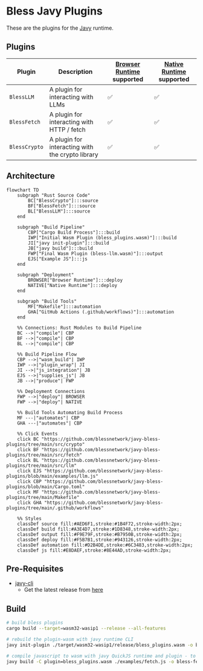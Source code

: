 # Bless Javy Plugins

These are the plugins for the [Javy](https://github.com/blessnetwork/bls-javy) runtime.

## Plugins

| Plugin | Description | [Browser Runtime](https://github.com/blocklessnetwork/b7s-browser) supported | [Native Runtime](https://github.com/blessnetwork/bls-runtime) supported |
|--------|-------------|--------------------------|--------------------------|
| `BlessLLM` | A plugin for interacting with LLMs | ✅ | ✅ |
| `BlessFetch` | A plugin for interacting with HTTP / fetch | ✅ | ✅ |
| `BlessCrypto` | A plugin for interacting with the crypto library | ✅ | ✅ |

## Architecture

```mermaid
flowchart TD
    subgraph "Rust Source Code"
        BC["BlessCrypto"]:::source
        BF["BlessFetch"]:::source
        BL["BlessLLM"]:::source
    end

    subgraph "Build Pipeline"
        CBP["Cargo Build Process"]:::build
        IWP["Initial Wasm Plugin (bless_plugins.wasm)"]:::build
        JI["javy init-plugin"]:::build
        JB["javy build"]:::build
        FWP["Final Wasm Plugin (bless-llm.wasm)"]:::output
        EJS["Example JS"]:::js
    end

    subgraph "Deployment"
        BROWSER["Browser Runtime"]:::deploy
        NATIVE["Native Runtime"]:::deploy
    end

    subgraph "Build Tools"
        MF["Makefile"]:::automation
        GHA["GitHub Actions (.github/workflows)"]:::automation
    end

    %% Connections: Rust Modules to Build Pipeline
    BC -->|"compile"| CBP
    BF -->|"compile"| CBP
    BL -->|"compile"| CBP

    %% Build Pipeline Flow
    CBP -->|"wasm_build"| IWP
    IWP -->|"plugin_wrap"| JI
    JI -->|"js_integration"| JB
    EJS -->|"supplies_js"| JB
    JB -->|"produce"| FWP

    %% Deployment Connections
    FWP -->|"deploy"| BROWSER
    FWP -->|"deploy"| NATIVE

    %% Build Tools Automating Build Process
    MF ---|"automates"| CBP
    GHA ---|"automates"| CBP

    %% Click Events
    click BC "https://github.com/blessnetwork/javy-bless-plugins/tree/main/src/crypto"
    click BF "https://github.com/blessnetwork/javy-bless-plugins/tree/main/src/fetch"
    click BL "https://github.com/blessnetwork/javy-bless-plugins/tree/main/src/llm"
    click EJS "https://github.com/blessnetwork/javy-bless-plugins/blob/main/examples/llm.js"
    click CBP "https://github.com/blessnetwork/javy-bless-plugins/blob/main/Cargo.toml"
    click MF "https://github.com/blessnetwork/javy-bless-plugins/tree/main/Makefile"
    click GHA "https://github.com/blessnetwork/javy-bless-plugins/tree/main/.github/workflows"

    %% Styles
    classDef source fill:#AED6F1,stroke:#1B4F72,stroke-width:2px;
    classDef build fill:#A3E4D7,stroke:#1D8348,stroke-width:2px;
    classDef output fill:#F9E79F,stroke:#B7950B,stroke-width:2px;
    classDef deploy fill:#F5B7B1,stroke:#943126,stroke-width:2px;
    classDef automation fill:#D2B4DE,stroke:#6C3483,stroke-width:2px;
    classDef js fill:#E8DAEF,stroke:#8E44AD,stroke-width:2px;
```

## Pre-Requisites

- [javy-cli](https://github.com/javy-dev/javy-cli)
  - Get the latest release from [here](https://github.com/bytecodealliance/javy/releases)

## Build

```sh
# build bless plugins
cargo build --target=wasm32-wasip1 --release --all-features

# rebuild the plugin-wasm with javy runtime CLI
javy init-plugin ./target/wasm32-wasip1/release/bless_plugins.wasm -o bless_plugins.wasm

# compile javascript to wasm with javy QuickJS runtime and plugin - to be executed in a WASM runtime
javy build -C plugin=bless_plugins.wasm ./examples/fetch.js -o bless-fetch.wasm
```
